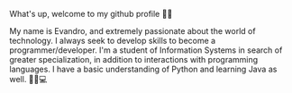 What's up, welcome to my github profile 🤪🤙

My name is Evandro, and extremely passionate about the world of technology. I always seek to develop skills to become a programmer/developer. I'm a student of Information Systems in search of greater specialization, in addition to interactions with programming languages. I have a basic understanding of Python and learning Java as well. 🚀🧠💻
